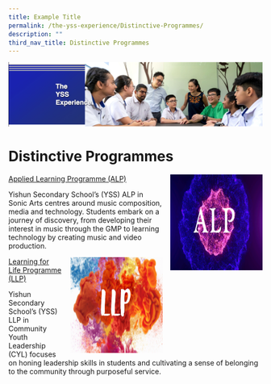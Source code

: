 ```yaml
---
title: Example Title
permalink: /the-yss-experience/Distinctive-Programmes/
description: ""
third_nav_title: Distinctive Programmes
---
```

![](/images/yssexp.png)

Distinctive Programmes
======================

<img src="images/YSS%20Exp/ALP.png" style="width:183px;height:190px;margin-left:15px;" align = "right"> [Applied Learning Programme (ALP)](/permalink/)

Yishun Secondary School’s (YSS) ALP in Sonic Arts centres around music composition, media and technology. Students embark on a journey of discovery, from developing their interest in music through the GMP to learning technology by creating music and video production.

<img src="images/YSS%20Exp/LLP.png" style="width:183px;height:190px;margin-left:15px;" align = "right"> [Learning for Life Programme (LLP)](/permalink/)

Yishun Secondary School’s (YSS) LLP in Community Youth Leadership (CYL) focuses on honing leadership skills in students and cultivating a sense of belonging to the community through purposeful service.